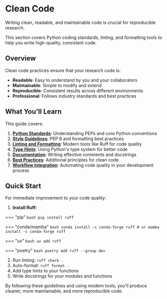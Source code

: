 # Clean Code

Writing clean, readable, and maintainable code is crucial for reproducible research.

This section covers Python coding standards, linting, and formatting tools to help you write high-quality, consistent code.

## Overview

Clean code practices ensure that your research code is:

- **Readable**: Easy to understand by you and your collaborators
- **Maintainable**: Simple to modify and extend
- **Reproducible**: Consistent results across different environments
- **Professional**: Follows industry standards and best practices

## What You'll Learn

This guide covers:

1. **[Python Standards](python-standards.md)**: Understanding PEPs and core Python conventions
2. **[Style Guidelines](style-guidelines.md)**: PEP 8 and formatting best practices
3. **[Linting and Formatting](linting-formatting.md)**: Modern tools like Ruff for code quality
4. **[Type Hints](type-hints.md)**: Using Python's type system for better code
5. **[Documentation](documentation.md)**: Writing effective comments and docstrings
6. **[Best Practices](best-practices.md)**: Additional principles for clean code
7. **[Workflow Integration](workflow-integration.md)**: Automating code quality in your development process

## Quick Start

For immediate improvement to your code quality:

1. **Install Ruff:**

=== "pip"
    ```bash
    pip install ruff
    ```

=== "conda/mamba"
    ```bash
    conda install -c conda-forge ruff
    # or
    mamba install -c conda-forge ruff
    ```

=== "uv"
    ```bash
    uv add ruff
    ```

=== "poetry"
    ```bash
    poetry add ruff --group dev
    ```

2. Run linting: `ruff check .`
3. Auto-format: `ruff format .`
4. Add type hints to your functions
5. Write docstrings for your modules and functions

By following these guidelines and using modern tools, you'll produce cleaner, more maintainable, and more reproducible code.
